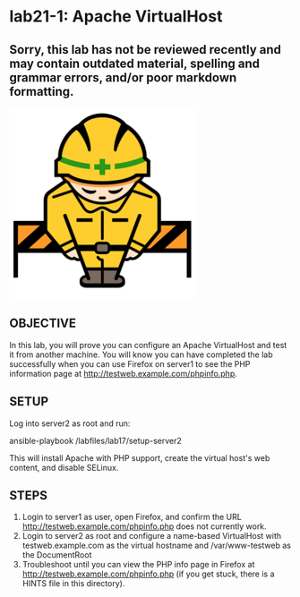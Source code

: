 # lab21-1: Apache VirtualHost
## Sorry, this lab has not be reviewed recently and may contain outdated material, spelling and grammar errors, and/or poor markdown formatting.

![Image of construction sign](../images/ConstructionSign.png)

## OBJECTIVE

In this lab, you will prove you can configure an Apache VirtualHost and test
it from another machine.  You will know you can have completed the lab
successfully when you can use Firefox on server1 to see the PHP information
page at http://testweb.example.com/phpinfo.php.

## SETUP

Log into server2 as root and run:

  ansible-playbook /labfiles/lab17/setup-server2

This will install Apache with PHP support, create the virtual host's
web content, and disable SELinux.

## STEPS

1.  Login to server1 as user, open Firefox, and confirm the URL
    http://testweb.example.com/phpinfo.php does not currently work.
2.  Login to server2 as root and configure a name-based VirtualHost with
    testweb.example.com as the virtual hostname and /var/www-testweb as
    the DocumentRoot
3.  Troubleshoot until you can view the PHP info page in Firefox at
    http://testweb.example.com/phpinfo.php (if you get stuck, there is a
    HINTS file in this directory).

